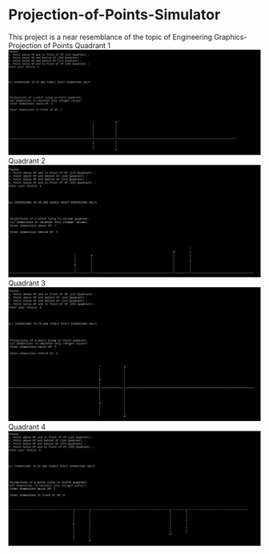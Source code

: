 # Projection-of-Points-Simulator
This project is a near resemblance of the topic of Engineering Graphics-Projection of Points
Quadrant 1<img src="quad1.JPG"></img>
Quadrant 2<img src="quad2.JPG"></img>
Quadrant 3<img src="quad3.JPG"></img>
Quadrant 4<img src="quad4.JPG"></img>
